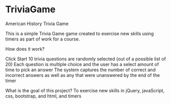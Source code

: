 # TriviaGame
American History Trivia Game

This is a simple Trivia Game game created to exercise new skills using timers as part of work for a course.

How does it work?

Click Start
10 trivia questions are randomly selected (out of a possible list of 20)
Each question is multiple choice and the user has a select amount of time to pick an answer
The system captures the number of correct and incorrect answers as well as any that were unanswered by the end of the timer

What is the goal of this project? To exercise new skills in jQuery, javaScript, css, bootstrap, and html, and timers
